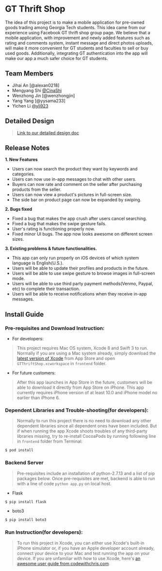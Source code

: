 # GT Thrift Shop

The idea of this project is to make a mobile application for pre-owned goods trading among Georgia Tech students. This idea came from our experience using Facebook GT thrift shop group page. We believe that a mobile application, with improvement and newly added features such as rating and comments system, instant message and direct photos uploads, will make it more convenient for GT students and faculties to sell or buy used goods. Additionally, integrating GT authentication into the app will make our app a much safer choice for GT students.

## Team Members

  * Jihai An [@alexan0218]
  * Mengyang Shi [@CinaShi]
  * Wenzhong Jin [@wenzhongjin]
  * Yang Yang [@yysama233]
  * Yichen Li [@yli923]

## Detailed Design

 >[Link to our detailed design doc](https://docs.google.com/document/d/12jZxifblpwG3lAC5Kqw02ObpOMUnJd0dU-_GKG7gAdg/edit?usp=sharing)
 
 ## Release Notes
  
 __1. New Features__
  * Users can now search the product they want by keywords and categories.
  * Users can now use in-app messages to chat with other users.
  * Buyers can now rate and comment on the seller after purchasing products from the seller.
  * Users can now view a product's pictures in full-screen size.
  * The side bar on product page can now be expanded by swiping.
  
 __2. Bugs fixed__
  * Fixed a bug that makes the app crush after users cancel searching.
  * Fixed a bug that makes the swipe gesture fails.
  * User's rating is functioning properly now.
  * Fixed minor UI bugs. The app now looks awesome on different screen sizes.
  
 __3. Existing problems & future functionalities.__
  * This app can only run properly on iOS devices of which system language is English(U.S.).
  * Users will be able to update their profiles and products in the future.
  * Users will be able to use swipe gesture to browse images in full-screen mode.
  * Users will be able to use third party payment methods(Venmo, Paypal, etc) to complete their transaction.
  * Users will be able to receive notifications when they receive in-app messages.

## Install Guide

### Pre-requisites and Download Instruction:

- For developers:

> This project requires Mac OS system, Xcode 8 and Swift 3 to run. Normally if you are using a Mac system already, simply download the [latest version of Xcode](https://itunes.apple.com/us/app/xcode/id497799835?mt=12) from App Store and open `GTThriftShop.xcworkspace` in `frontend` folder. 

- For future customers:

> After this app launches in App Store in the future, customers will be able to download it directly from App Store on iPhone. This app currently requires iPhone version of at least 10.0 and iPhone model no earlier than iPhone 6. 

### Dependent Libraries and Trouble-shooting(for developers):

> Normally to run this project there is no need to download any other dependent libraries since all dependent ones have been included. But if when running the app Xcode shoots troubles of any third-party libraries missing, try to re-install CocoaPods by running following line in `frontend` folder from Terminal:

```sh
$ pod install
```
### Backend Server
> Pre-requisites include an installation of python-2.7.13 and a list of pip packages below. Once pre-requisites are met, backend is able to run with a line of code `python app.py` on local host.
- Flask
```sh
$ pip install flask
```
- boto3
```sh
$ pip install boto3
```
### Run Instruction(for developers):


> To run this project in Xcode, you can either use Xcode's built-in iPhone simulator or, if you have an Apple developer account already, connect your device to your Mac and test running the app on your device. If you are unfamiliar with how to use Xcode, here's [an awesome user guide from codewithchris.com](http://codewithchris.com/xcode-tutorial/).


[//]: # (These are reference links used in the body of this note and get stripped out when the markdown processor does its job. There is no need to format nicely because it shouldn't be seen.)

[@CinaShi]: <https://github.com/CinaShi>
[@yli923]: <https://github.com/yli923>

